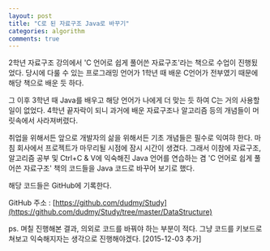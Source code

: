 ```yaml
---
layout: post
title: "C로 된 자료구조 Java로 바꾸기"
categories: algorithm
comments: true
---
```


2학년 자료구조 강의에서  'C 언어로 쉽게 풀어쓴 자료구조'라는 책으로 수업이 진행됬었다. 당시에 다룰 수 있는 프로그래밍 언어가 1학년 때 배운 C언어가 전부였기 때문에 해당 책으로 배운 듯 하다.

그 이후 3학년 때 Java를 배우고 해당 언어가 나에게 더 맞는 듯 하여 C는 거의 사용할 일이 없었다. 4학년 끝자락이 되니 과거에 배운 자료구조나 알고리즘 등의 개념들이 머릿속에서 사라져버렸다.

취업을 위해서든 앞으로 개발자의 삶을 위해서든 기초 개념들은 필수로 익여햐 한다. 마침 회사에서 프로젝트가 마무리될 시점에 잠시 시간이 생겼다. 그래서 이참에 자료구조, 알고리즘 공부 및 Ctrl+C & V에 익숙해진 Java 언어를 연습하는 겸  'C 언어로 쉽게 풀어쓴 자료구조' 책의 코드들을 Java 코드로 바꾸어 보기로 했다.

해당 코드들은 GitHub에 기록한다.

GitHub 주소 : [https://github.com/dudmy/Study](https://github.com/dudmy/Study/tree/master/DataStructure)

ps. 며칠 진행해본 결과, 의외로 코드를 바꿔야 하는 부분이 적다. 그냥 코드를 키보드로 쳐보고 익숙해지자는 생각으로 진행해야겠다. [2015-12-03 추가]
